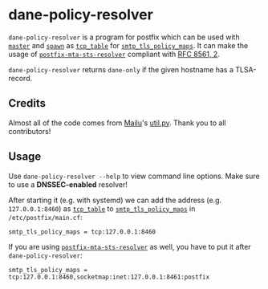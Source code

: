 # dane-policy-resolver
`dane-policy-resolver` is a program for postfix which can be used with [`master`](https://www.postfix.org/master.8.html) and [`spawn`](https://www.postfix.org/spawn.8.html) as [`tcp_table`](https://www.postfix.org/tcp_table.5.html) for [`smtp_tls_policy_maps`](http://www.postfix.org/postconf.5.html#smtp_tls_policy_maps).
It can make the usage of [`postfix-mta-sts-resolver`](https://github.com/Snawoot/postfix-mta-sts-resolver) compliant with [RFC 8561, 2](https://www.rfc-editor.org/rfc/rfc8461#section-2).

`dane-policy-resolver` returns `dane-only` if the given hostname has a TLSA-record.

## Credits
Almost all of the code comes from [Mailu](https://github.com/Mailu/Mailu)'s [util.py](https://github.com/Mailu/Mailu/blob/master/core/admin/mailu/utils.py#L54). Thank you to all contributors!

## Usage
Use `dane-policy-resolver --help` to view command line options.
Make sure to use a **DNSSEC-enabled** resolver!

After starting it (e.g. with systemd) we can add the address (e.g. `127.0.0.1:8460`) as [`tcp_table`](https://www.postfix.org/tcp_table.5.html) to [`smtp_tls_policy_maps`](http://www.postfix.org/postconf.5.html#smtp_tls_policy_maps) in `/etc/postfix/main.cf`:

    smtp_tls_policy_maps = tcp:127.0.0.1:8460

If you are using [`postfix-mta-sts-resolver`](https://github.com/Snawoot/postfix-mta-sts-resolver) as well, you have to put it after `dane-policy-resolver`:

    smtp_tls_policy_maps = tcp:127.0.0.1:8460,socketmap:inet:127.0.0.1:8461:postfix
